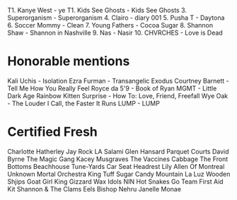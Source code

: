 T1. Kanye West - ye
T1. Kids See Ghosts - Kids See Ghosts
3.  Superorganism - Superorganism
4.  Clairo - diary 001
5.  Pusha T - Daytona
6.  Soccer Mommy - Clean
7.  Young Fathers - Cocoa Sugar
8.  Shannon Shaw - Shannon in Nashville
9.  Nas - Nasir
10. CHVRCHES - Love is Dead

# Honorable mentions
Kali Uchis - Isolation
Ezra Furman - Transangelic Exodus
Courtney Barnett - Tell Me How You Really Feel
Royce da 5'9 - Book of Ryan
MGMT - Little Dark Age
Rainbow Kitten Surprise - How To: Love, Friend, Freefall
Wye Oak - The Louder I Call, the Faster It Runs
LUMP - LUMP

# Certified Fresh
Charlotte Hatherley
Jay Rock
LA Salami
Glen Hansard
Parquet Courts
David Byrne
The Magic Gang
Kacey Musgraves
The Vaccines
Cabbage
The Front Bottoms
Beachhouse
Tune-Yards
Car Seat Headrest
Lily Allen
Of Montreal
Unknown Mortal Orchestra
King Tuff
Sugar Candy Mountain
La Luz
Wooden Shjips
Goat Girl
King Gizzard
Wax Idols
NIN
Hot Snakes
Go Team
First Aid Kit
Shannon & The Clams
Eels
Bishop Nehru
Janelle Monae
